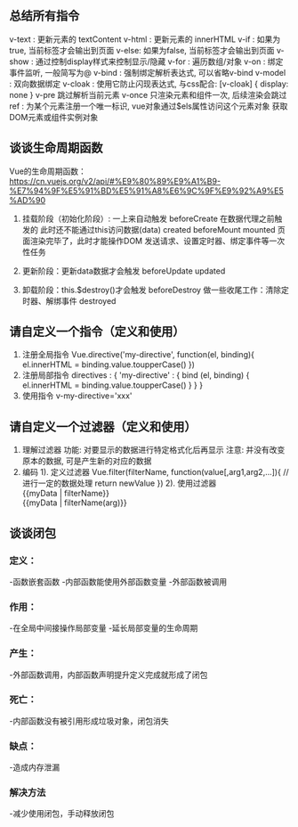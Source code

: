 ## 总结所有指令
  v-text : 更新元素的 textContent
  v-html : 更新元素的 innerHTML
  v-if : 如果为true, 当前标签才会输出到页面
  v-else: 如果为false, 当前标签才会输出到页面
  v-show : 通过控制display样式来控制显示/隐藏
  v-for : 遍历数组/对象
  v-on : 绑定事件监听, 一般简写为@
  v-bind : 强制绑定解析表达式, 可以省略v-bind
  v-model : 双向数据绑定
  v-cloak : 使用它防止闪现表达式, 与css配合: [v-cloak] { display: none }
  v-pre 跳过解析当前元素
  v-once 只渲染元素和组件一次, 后续渲染会跳过
  ref : 为某个元素注册一个唯一标识, vue对象通过$els属性访问这个元素对象
    获取DOM元素或组件实例对象
## 谈谈生命周期函数
  Vue的生命周期函数：https://cn.vuejs.org/v2/api/#%E9%80%89%E9%A1%B9-%E7%94%9F%E5%91%BD%E5%91%A8%E6%9C%9F%E9%92%A9%E5%AD%90
1. 挂载阶段（初始化阶段）: 一上来自动触发
        beforeCreate
          在数据代理之前触发的
          此时还不能通过this访问数据(data)
        created
        beforeMount
        mounted
          页面渲染完毕了，此时才能操作DOM
          发送请求、设置定时器、绑定事件等一次性任务

2. 更新阶段：更新data数据才会触发
        beforeUpdate
        updated
3. 卸载阶段：this.$destroy()才会触发
        beforeDestroy 
          做一些收尾工作：清除定时器、解绑事件
        destroyed
## 请自定义一个指令（定义和使用）
1. 注册全局指令
  Vue.directive('my-directive', function(el, binding){
    el.innerHTML = binding.value.toupperCase()
  })
2. 注册局部指令
  directives : {
    'my-directive' : {
        bind (el, binding) {
          el.innerHTML = binding.value.toupperCase()
        }
    }
  }
3. 使用指令
  v-my-directive='xxx'
## 请自定义一个过滤器（定义和使用）
1. 理解过滤器
  功能: 对要显示的数据进行特定格式化后再显示
  注意: 并没有改变原本的数据, 可是产生新的对应的数据
2. 编码
  1). 定义过滤器
    Vue.filter(filterName, function(value[,arg1,arg2,...]){
      // 进行一定的数据处理
      return newValue
    })
  2). 使用过滤器
    <div>{{myData | filterName}}</div>
    <div>{{myData | filterName(arg)}}</div>
## 谈谈闭包
### 定义：
 -函数嵌套函数
 -内部函数能使用外部函数变量
 -外部函数被调用
### 作用：
 -在全局中间接操作局部变量
 -延长局部变量的生命周期
### 产生：
 -外部函数调用，内部函数声明提升定义完成就形成了闭包
### 死亡：
 -内部函数没有被引用形成垃圾对象，闭包消失
### 缺点：
 -造成内存泄漏
### 解决方法
 -减少使用闭包，手动释放闭包